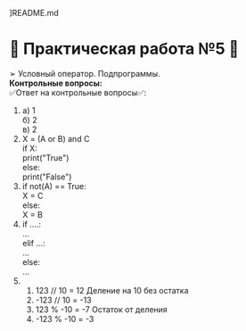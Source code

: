 ]README.md
# 🛑 Практическая работа №5 🛑
  ➢ Условный оператор. Подпрограммы.  
__Контрольные вопросы:__  
✅Ответ на контрольные вопросы✅:  
1. а) 1  
   б) 2  
   в) 2  
2. X = (A or B) and C  
if X:  
    print("True")  
else:  
    print("False")  
3. if not(A) == True:  
    X = C  
else:  
    X = B  
4. if ....:  
      ...  
   elif ...:  
   	...  
   else:  
	...  
5. 
   1. 123 // 10 = 12  Деление на 10 без остатка  
   2. -123 // 10 = -13  
   3. 123 % -10 = -7  Остаток от деления  
   4. -123 % -10 = -3  
